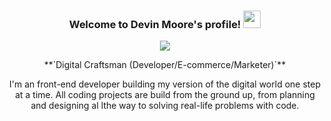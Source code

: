 <h3 align="center">
  Welcome to Devin Moore's profile!
  <img src="https://media.giphy.com/media/hvRJCLFzcasrR4ia7z/giphy.gif" width="28">
</h3>

<p align="center">
  <a href="https://github.com/DenverCoder1/readme-typing-svg"><img src="https://readme-typing-svg.demolab.com/?lines=Full-stack%20web%20and%20app%20developer;Experienced%20UI%2FUX%20Designer;10%2B%20years%20of%20coding%20experience;Always%20learning%20new%20things&font=Fira%20Code&center=true&width=440&height=45&color=f75c7e&vCenter=true&size=22&pause=1000"></a>
</p>

<p align="center">**`Digital Craftsman (Developer/E-commerce/Marketer)`**</p>

<p align="center">I'm an front-end developer building my version of the digital world one step at a time. All coding projects are build from the ground up, from planning and designing al lthe way to solving real-life problems with code.</p>
